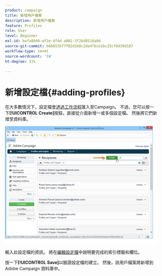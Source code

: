 ```yaml
---
product: campaign
title: 新增用戶檔案
description: 新增用戶檔案
feature: Profiles
role: User
level: Beginner
exl-id: befa8948-ef2e-4f4d-a002-3f26d8516a0d
source-git-commit: b666535f7f82d1b8c2da4fbce1bc25cf8d39d187
workflow-type: tm+mt
source-wordcount: '74'
ht-degree: 31%

---
```


# 新增設定檔{#adding-profiles}



在大多數情況下，設定檔會[透過工作流程](../../platform/using/import-export-workflows.md)匯入至Campaign。 不過，您可以按一下&#x200B;**[!UICONTROL Create]**&#x200B;按鈕，直接從介面新增一或多個設定檔。 然後將它們新增至資料庫。

![](assets/s_ncs_user_profile_add.png)

輸入此設定檔的資訊。 將在[編輯設定檔](../../platform/using/editing-a-profile.md)中說明要完成的索引標籤和欄位。

按一下&#x200B;**[!UICONTROL Save]**&#x200B;以驗證設定檔的建立。 然後，該用戶檔案將新增到 Adobe Campaign 資料庫中。
